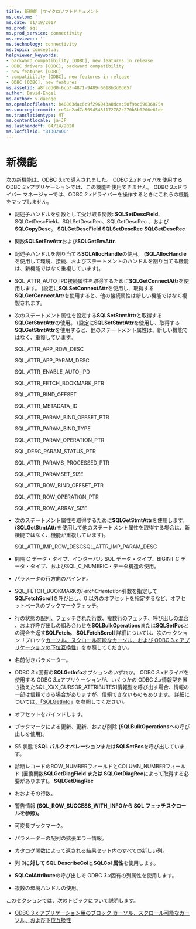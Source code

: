```yaml
---
title: 新機能 |マイクロソフトドキュメント
ms.custom: ''
ms.date: 01/19/2017
ms.prod: sql
ms.prod_service: connectivity
ms.reviewer: ''
ms.technology: connectivity
ms.topic: conceptual
helpviewer_keywords:
- backward compatibility [ODBC], new features in release
- ODBC drivers [ODBC], backward compatibility
- new features [ODBC]
- compatibility [ODBC], new features in release
- ODBC [ODBC], new features
ms.assetid: a8fcdd00-6cb3-4871-9489-6018b3d0d65f
author: David-Engel
ms.author: v-daenge
ms.openlocfilehash: b40803dac6c9f296043a8dcac50f9bc69036875a
ms.sourcegitcommit: ce94c2ad7a50945481172782c270b5b0206e61de
ms.translationtype: MT
ms.contentlocale: ja-JP
ms.lasthandoff: 04/14/2020
ms.locfileid: "81302400"
---
```

# <a name="new-features"></a>新機能
次の新機能は、ODBC *3.x*で導入されました。 ODBC *2.x*ドライバを使用する ODBC *3.x*アプリケーションでは、この機能を使用できません。 ODBC *3.x*ドライバー マネージャーでは、ODBC *2.x*ドライバーを操作するときにこれらの機能をマップしません。  
  
-   記述子ハンドルを引数として受け取る関数: **SQLSetDescField**、SQLGetDescField、SQLSetDescRec、SQLGetDescRec 、および**SQLCopyDesc**。 **SQLGetDescField** **SQLSetDescRec** **SQLGetDescRec**  
  
-   関数**SQLSetEnvAttr**および**SQLGetEnvAttr**.  
  
-   記述子ハンドルを割り当てる**SQLAllocHandle**の使用。 **(SQLAllocHandle**を使用して環境、接続、およびステートメントのハンドルを割り当てる機能は、新機能ではなく重複しています)。  
  
-   SQL_ATTR_AUTO_IPD接続属性を取得するために**SQLGetConnectAttr**を使用します。 (設定に**SQLSetConnectAttr**を使用し、取得する**SQLGetConnectAttr**を使用すると、他の接続属性は新しい機能ではなく複製されます。  
  
-   次のステートメント属性を設定する**SQLSetStmtAttr**と取得する**SQLGetStmtAttr**の使用。 (設定に**SQLSetStmtAttr**を使用し、取得する**SQLGetStmtAttr**を使用すると、他のステートメント属性は、新しい機能ではなく、重複しています。  
  
     SQL_ATTR_APP_ROW_DESC  
  
     SQL_ATTR_APP_PARAM_DESC  
  
     SQL_ATTR_ENABLE_AUTO_IPD  
  
     SQL_ATTR_FETCH_BOOKMARK_PTR  
  
     SQL_ATTR_BIND_OFFSET  
  
     SQL_ATTR_METADATA_ID  
  
     SQL_ATTR_PARAM_BIND_OFFSET_PTR  
  
     SQL_ATTR_PARAM_BIND_TYPE  
  
     SQL_ATTR_PARAM_OPERATION_PTR  
  
     SQL_DESC_PARAM_STATUS_PTR  
  
     SQL_ATTR_PARAMS_PROCESSED_PTR  
  
     SQL_ATTR_PARAMSET_SIZE  
  
     SQL_ATTR_ROW_BIND_OFFSET_PTR  
  
     SQL_ATTR_ROW_OPERATION_PTR  
  
     SQL_ATTR_ROW_ARRAY_SIZE  
  
-   次のステートメント属性を取得するために**SQLGetStmtAttr**を使用します。 **(SQLGetStmtAttr**を使用して他のステートメント属性を取得する場合は、新機能ではなく、機能が重複しています)。  
  
     SQL_ATTR_IMP_ROW_DESCSQL_ATTR_IMP_PARAM_DESC  
  
-   間隔 C データ・タイプ、インターバル SQL データ・タイプ、BIGINT C データ・タイプ、およびSQL_C_NUMERIC・データ構造の使用。  
  
-   パラメータの行方向のバインド。  
  
-   SQL_FETCH_BOOKMARKの*FetchOrientation*引数を指定して**SQLFetchScroll**を呼び出し、0 以外のオフセットを指定するなど、オフセットベースのブックマークフェッチ。  
  
-   行の状態の配列、フェッチされた行数、複数行のフェッチ、呼び出しの混合 、および呼び出しの組み合わせを**SQLBulkOperations**または**SQLSetPos**との混合を返す**SQLFetch。** **SQLFetchScroll** 詳細については、次のセクション「ブロック[カーソル、スクロール可能なカーソル、および ODBC 3.x アプリケーションの下位互換性](../../../odbc/reference/develop-app/block-cursors-scrollable-backward-compatibility-odbc-3-x-applications.md)」を参照してください。  
  
-   名前付きパラメーター。  
  
-   ODBC *3.x*固有の**SQLGetInfo**オプションのいずれか。 ODBC *2.x*ドライバを使用する ODBC *3.x*アプリケーションが、いくつかの ODBC *2.x*情報型を置き換えたSQL_XXX_CURSOR_ATTRIBUTES1情報型を呼び出す場合、情報の一部は信頼できる場合がありますが、信頼できないものもあります。 詳細については[、「SQLGetInfo](../../../odbc/reference/syntax/sqlgetinfo-function.md)」を参照してください)。  
  
-   オフセットをバインドします。  
  
-   ブックマークによる更新、更新、および削除 **(SQLBulkOperations**への呼び出しを使用)。  
  
-   S5 状態で**SQL バルクオペレーション**または**SQLSetPos**を呼び出しています。  
  
-   診断レコードのROW_NUMBERフィールドとCOLUMN_NUMBERフィールド (置換関数**SQLGetDiagField または SQLGetDiagRec**によって取得する必要があります)。 **SQLGetDiagRec**  
  
-   おおよその行数。  
  
-   警告情報 **(SQL_ROW_SUCCESS_WITH_INFOから SQL フェッチスクロールを参照)。**  
  
-   可変長ブックマーク。  
  
-   パラメーターの配列の拡張エラー情報。  
  
-   カタログ関数によって返される結果セット内のすべての新しい列。  
  
-   列 0**に対して SQL DescribeCol**と**SQLCol 属性**を使用します。  
  
-   **SQLColAttribute**の呼び出しで ODBC *3.x*固有の列属性を使用します。  
  
-   複数の環境ハンドルの使用。  
  
 このセクションでは、次のトピックについて説明します。  
  
-   [ODBC 3.x アプリケーション用のブロック カーソル、スクロール可能なカーソル、および下位互換性](../../../odbc/reference/develop-app/block-cursors-scrollable-backward-compatibility-odbc-3-x-applications.md)
